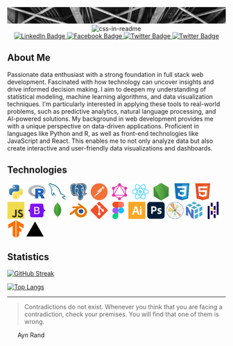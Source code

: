 <picture>
 <img src="Congress Avenue Bridge Downtown Austin Texas.jpeg" alt="congress-ave-bridge-header-image">
</picture>
<div align="center">
    <img src="style.svg" alt="css-in-readme" height="55px">
</div>
<div id="badges" align="center">
    <a href="https://www.linkedin.com/in/craig-putzstuck-8473b7161/" target="_blank">
        <img src="https://img.shields.io/badge/LinkedIn-0a66c2?style=plastic&logo=linkedin&logoColor=white" alt="LinkedIn Badge"/>
    </a>
    <a href="https://www.facebook.com/craig.putzstuck.5" target="_blank">
        <img src="https://img.shields.io/badge/Facebook-1877f2?style=plastic&logo=facebook&logoColor=white" alt="Facebook Badge"/>
    </a>
    <a href="https://twitter.com/CraigPutzstuck" target="_blank">
        <img src="https://img.shields.io/badge/Twitter-1da1f2?style=plastic&logo=twitter&logoColor=white" alt="Twitter Badge"/>
    </a>
    <a href="https://www.instagram.com/mx5craig/?fbclid=IwAR3kdfcwkm9D9TNx75G_SJTl460G782Zqq6Tw1d-J6HAsp12X4OgIsgHx1I" target="_blank">
        <img src="https://img.shields.io/badge/Instagram-c32aa3?style=plastic&logo=instagram&logoColor=white" alt="Twitter Badge"/>
    </a>
</div>

## About Me

Passionate data enthusiast with a strong foundation in full stack web development.  Fascinated with how technology can uncover insights and drive informed decision making.  I aim to deepen my understanding of statistical modeling, machine learning algorithms, and data visualization techniques.  I'm particularly interested in applying these tools to real-world problems, such as predictive analytics, natural language processing, and AI-powered solutions.
My background in web development provides me with a unique perspective on data-driven applications. Proficient in languages like Python and R, as well as front-end technologies like JavaScript and React. This enables me to not only analyze data but also create interactive and user-friendly data visualizations and dashboards.

## Technologies

<div>
  <img src="https://raw.githubusercontent.com/devicons/devicon/1119b9f84c0290e0f0b38982099a2bd027a48bf1/icons/python/python-original.svg" title="Python" alt="Python" width="40" height="40"/>&nbsp;
  <img src="https://raw.githubusercontent.com/devicons/devicon/1119b9f84c0290e0f0b38982099a2bd027a48bf1/icons/r/r-original.svg" title="R" alt="R" width="40" height="40"/>&nbsp;
  <img src="https://raw.githubusercontent.com/devicons/devicon/1119b9f84c0290e0f0b38982099a2bd027a48bf1/icons/mysql/mysql-original.svg" title="MySQL"  alt="MySQL" width="40" height="40"/>&nbsp;
  <img src="https://raw.githubusercontent.com/devicons/devicon/1119b9f84c0290e0f0b38982099a2bd027a48bf1/icons/postgresql/postgresql-original.svg" title="PostgreSQL"  alt="PostgreSQL" width="40" height="40"/>&nbsp;
  <img src="https://raw.githubusercontent.com/devicons/devicon/1119b9f84c0290e0f0b38982099a2bd027a48bf1/icons/postman/postman-original.svg" title="Postman"  alt="Postman" width="40" height="40"/>&nbsp;
  <img src="https://raw.githubusercontent.com/devicons/devicon/1119b9f84c0290e0f0b38982099a2bd027a48bf1/icons/graphql/graphql-plain.svg" title="GraphQL" alt="GraphQL" width="40" height="40"/>&nbsp;
  <img src="https://raw.githubusercontent.com/devicons/devicon/1119b9f84c0290e0f0b38982099a2bd027a48bf1/icons/react/react-original.svg" title="React" alt="React" width="40" height="40"/>&nbsp;
  <img src="https://raw.githubusercontent.com/devicons/devicon/1119b9f84c0290e0f0b38982099a2bd027a48bf1/icons/nodejs/nodejs-original.svg" title="NodeJS" alt="NodeJS" width="40" height="40"/>&nbsp;
  <img src="https://raw.githubusercontent.com/devicons/devicon/1119b9f84c0290e0f0b38982099a2bd027a48bf1/icons/css3/css3-original.svg"  title="CSS3" alt="CSS" width="40" height="40"/>&nbsp;
  <img src="https://raw.githubusercontent.com/devicons/devicon/1119b9f84c0290e0f0b38982099a2bd027a48bf1/icons/html5/html5-original.svg" title="HTML5" alt="HTML" width="40" height="40"/>&nbsp;
  <img src="https://raw.githubusercontent.com/devicons/devicon/1119b9f84c0290e0f0b38982099a2bd027a48bf1/icons/javascript/javascript-original.svg" title="JavaScript" alt="JavaScript" width="40" height="40"/>&nbsp;
  <img src="https://raw.githubusercontent.com/devicons/devicon/1119b9f84c0290e0f0b38982099a2bd027a48bf1/icons/bootstrap/bootstrap-original.svg" title="Bootstrap" alt="Bootstrap" width="40" height="40"/>&nbsp;
  <img src="https://raw.githubusercontent.com/devicons/devicon/1119b9f84c0290e0f0b38982099a2bd027a48bf1/icons/mongodb/mongodb-original.svg" title="MongoDB" alt="MongoDB" width="40" height="40"/>&nbsp;
  <img src="https://raw.githubusercontent.com/devicons/devicon/1119b9f84c0290e0f0b38982099a2bd027a48bf1/icons/blender/blender-original.svg" title="Blender" alt="Blender" width="40" height="40"/>&nbsp;
  <img src="https://raw.githubusercontent.com/devicons/devicon/1119b9f84c0290e0f0b38982099a2bd027a48bf1/icons/git/git-original.svg" title="Git" alt="Git" width="40" height="40"/>
  <img src="https://raw.githubusercontent.com/devicons/devicon/1119b9f84c0290e0f0b38982099a2bd027a48bf1/icons/figma/figma-original.svg" title="Figma" alt="Figma" width="40" height="40"/>
  <img src="https://raw.githubusercontent.com/devicons/devicon/1119b9f84c0290e0f0b38982099a2bd027a48bf1/icons/illustrator/illustrator-plain.svg" title="Photoshop" alt="Photoshop" width="40" height="40"/>
  <img src="https://raw.githubusercontent.com/devicons/devicon/1119b9f84c0290e0f0b38982099a2bd027a48bf1/icons/photoshop/photoshop-plain.svg" title="Photoshop" alt="Photoshop" width="40" height="40"/>
  <img src="https://raw.githubusercontent.com/devicons/devicon/1119b9f84c0290e0f0b38982099a2bd027a48bf1/icons/matplotlib/matplotlib-original.svg" title="Matplotlib" alt="Matplotlib" width="40" height="40"/>
  <img src="https://raw.githubusercontent.com/devicons/devicon/1119b9f84c0290e0f0b38982099a2bd027a48bf1/icons/numpy/numpy-original.svg" title="Numpy" alt="Numpy" width="40" height="40"/>
  <img src="https://raw.githubusercontent.com/devicons/devicon/1119b9f84c0290e0f0b38982099a2bd027a48bf1/icons/pandas/pandas-original.svg" title="Pandas" alt="Pandas" width="40" height="40"/>
  <img src="https://raw.githubusercontent.com/devicons/devicon/1119b9f84c0290e0f0b38982099a2bd027a48bf1/icons/tensorflow/tensorflow-original.svg" title="TensorFlow" alt="TensorFlow" width="40" height="40"/>
  <img src="https://raw.githubusercontent.com/devicons/devicon/1119b9f84c0290e0f0b38982099a2bd027a48bf1/icons/vercel/vercel-original.svg" title="Vercel" alt="Vercel" width="40" height="40"/>
</div>

## Statistics

[![GitHub Streak](http://github-readme-streak-stats.herokuapp.com?user=argounova&theme=tokyonight&hide_border=true&date_format=j%20M%5B%20Y%5D)](https://git.io/streak-stats)

[![Top Langs](https://github-readme-stats.vercel.app/api/top-langs/?username=argounova&layout=compact&theme=tokyonight&hide_border=true)](https://github.com/anuraghazra/github-readme-stats)


---
> Contradictions do not exist. Whenever you think that you are facing a contradiction, check your premises. You will find that one of them is wrong.

&nbsp;&nbsp;&nbsp;&nbsp;&nbsp;&nbsp;Ayn Rand
<div align="right">
<img src="https://komarev.com/ghpvc/?username=argounova&style=flat-square&color=blue" alt=""/>
</div>
